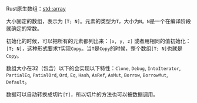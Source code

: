 Rust原生数组：[std::array](https://doc.rust-lang.org/std/primitive.array.html)

大小固定的数组，表示为 `[T; N]`。元素的类型为`T`，大小为`N`。`N`是一个在编译阶段就确定的常数。

初始化的时候，可以把所有的元素都列出来：`[x, y, z]` 或者用相同的值初始化：`[T; N]`，这种形式要求`T`实现`Copy`。当`T`是`Copy`的时候，整个数组`[T; N]`也就是`Copy`。

数组大小在32（包含）以下的会实现以下特性：`Clone`, `Debug`, `IntoIterator`, `PartialEq`, `PatialOrd`, `Ord`, `Eq`, `Hash`, `AsRef`, `AsMut`, `Borrow`, `BorrowMut`, `Default`。

数据可以自动转换成切片`[T]`，所以切片的方法也可以被数据调用。

